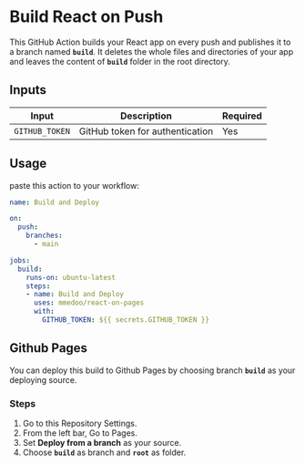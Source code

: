 # Build React on Push

This GitHub Action builds your React app on every push and publishes it to a branch named **`build`**. It deletes the whole files and directories of your app and leaves the content of **`build`** folder in the root directory.

## Inputs

| Input   | Description                           | Required |
|---------|---------------------------------------|----------|
| `GITHUB_TOKEN` | GitHub token for authentication  | Yes      |

## Usage

paste this action to your workflow:


```yaml
name: Build and Deploy

on:
  push:
    branches:
      - main

jobs:
  build:
    runs-on: ubuntu-latest
    steps:
    - name: Build and Deploy
      uses: mmedoo/react-on-pages
      with:
        GITHUB_TOKEN: ${{ secrets.GITHUB_TOKEN }}
```

## Github Pages

You can deploy this build to Github Pages by choosing branch **`build`** as your deploying source.

### Steps

1. Go to this Repository Settings.
2. From the left bar, Go to Pages.
3. Set **Deploy from a branch** as your source.
4. Choose **`build`** as branch and **`root`** as folder.

